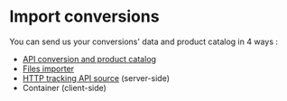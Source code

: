 # Import conversions

You can send us your conversions' data and product catalog in 4 ways :&#x20;

* [API conversion and product catalog](api-conversions-and-product-catalog.md)
* [Files importer](conversions-files-importer.md)
* [HTTP tracking API source](../http-tracking-api.md) (server-side)
* Container (client-side)
